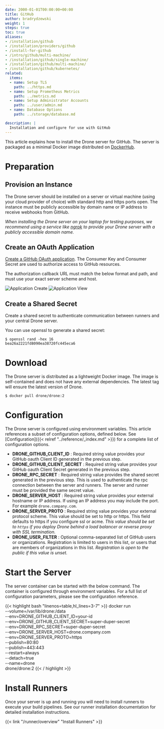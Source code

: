 ```yaml
---
date: 2000-01-01T00:00:00+00:00
title: GitHub
author: bradrydzewski
weight: 1
steps: true
toc: true
aliases:
- /installation/github
- /installation/providers/github
- /install-for-github
- /intro/github/multi-machine/
- /installation/github/single-machine/
- /installation/github/multi-machine/
- /installation/github/kubernetes/
related:
  items:
  - name: Setup TLS
    path: ../https.md
  - name: Setup Prometheus Metrics
    path: ../metrics.md
  - name: Setup Administrator Accounts
    path: ../user/admin.md
  - name: Database Options
    path: ../storage/database.md

description: |
  Installation and configure for use with GitHub
---
```


This article explains how to install the Drone server for GitHub. The server is packaged as a minimal Docker image distributed on [DockerHub](https://hub.docker.com/r/drone/drone).

# Preparation

## Provision an Instance

The Drone server should be installed on a server or virtual machine (using your cloud provider of choice) with standard http and https ports open. The instance must be publicly accessible by domain name or IP address to receive webhooks from GitHub.

_When installing the Drone server on your laptop for testing purposes, we recommend using a service like [ngrok](https://ngrok.com/) to provide your Drone server with a publicly accessible domain name._

## Create an OAuth Application

[Create a GitHub OAuth application](https://docs.github.com/en/developers/apps/creating-an-oauth-app). The Consumer Key and Consumer Secret are used to authorize access to GitHub resources.

<div class="alert alert-warn">
The authorization callback URL must match the below format and path, and must use your exact server scheme and host.
</div>

![Application Create](/screenshots/github_application_create.png)
![Application View](/screenshots/github_application_created.png)

## Create a Shared Secret
Create a shared secret to authenticate communication between runners and your central Drone server.

You can use openssl to generate a shared secret:

```
$ openssl rand -hex 16
bea26a2221fd8090ea38720fc445eca6
```

# Download

The Drone server is distributed as a lightweight Docker image. The image is self-contained and does not have any external dependencies.
The latest tag will ensure the latest version of Drone.

```
$ docker pull drone/drone:2
```

# Configuration

The Drone server is configured using environment variables. This article references a subset of configuration options, defined below. See [Configuration]({{< relref "../reference/_index.md" >}}) for a complete list of configuration options.

* __DRONE_GITHUB_CLIENT_ID__
  : Required string value provides your GitHub oauth Client ID generated in the previous step.
* __DRONE_GITHUB_CLIENT_SECRET__
  : Required string value provides your GitHub oauth Client Secret generated in the previous step.
* __DRONE_RPC_SECRET__
  : Required string value provides the shared secret generated in the previous step. This is used to authenticate the rpc connection between the server and runners. The server and runner must be provided the same secret value.
* __DRONE_SERVER_HOST__
  : Required string value provides your external hostname or IP address. If using an IP address you may include the port. For example `drone.company.com`.
* __DRONE_SERVER_PROTO__
  : Required string value provides your external protocol scheme. This value should be set to http or https. This field defaults to https if you configure ssl or acme. _This value should be set to `https` if you deploy Drone behind a load balancer or reverse proxy with SSL termination._
* __DRONE_USER_FILTER__
  : Optional comma-separated list of GitHub users or organizations. Registration is limited to users in this list, or users that are members of organizations in this list. _Registration is open to the public if this value is unset._

# Start the Server

The server container can be started with the below command. The container is configured through environment variables. For a full list of configuration parameters, please see the configuration reference.

{{< highlight bash "linenos=table,hl_lines=3-7" >}}
docker run \
  --volume=/var/lib/drone:/data \
  --env=DRONE_GITHUB_CLIENT_ID=your-id \
  --env=DRONE_GITHUB_CLIENT_SECRET=super-duper-secret \
  --env=DRONE_RPC_SECRET=super-duper-secret \
  --env=DRONE_SERVER_HOST=drone.company.com \
  --env=DRONE_SERVER_PROTO=https \
  --publish=80:80 \
  --publish=443:443 \
  --restart=always \
  --detach=true \
  --name=drone \
  drone/drone:2
{{< / highlight >}}

# Install Runners

Once your server is up and running you will need to install runners to execute your build pipelines. See our runner installation documentation for detailed installation instructions. 

{{< link "/runner/overview" "Install Runners" >}}

